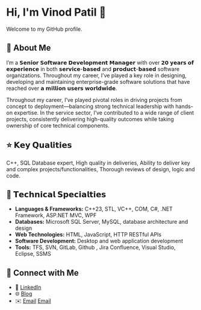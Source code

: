 # Hi, I'm Vinod Patil 👋

Welcome to my GitHub profile.  

## 🔹 About Me
I’m a 𝗦𝗲𝗻𝗶𝗼𝗿 𝗦𝗼𝗳𝘁𝘄𝗮𝗿𝗲 𝗗𝗲𝘃𝗲𝗹𝗼𝗽𝗺𝗲𝗻𝘁 𝗠𝗮𝗻𝗮𝗴𝗲𝗿 with over 𝟮𝟬 𝘆𝗲𝗮𝗿𝘀 𝗼𝗳 𝗲𝘅𝗽𝗲𝗿𝗶𝗲𝗻𝗰𝗲 in both 𝘀𝗲𝗿𝘃𝗶𝗰𝗲-𝗯𝗮𝘀𝗲𝗱 and 𝗽𝗿𝗼𝗱𝘂𝗰𝘁-𝗯𝗮𝘀𝗲𝗱 software organizations. Throughout my career, I’ve played a key role in designing, developing and maintaining enterprise-grade software solutions that have reached over 𝗮 𝗺𝗶𝗹𝗹𝗶𝗼𝗻 𝘂𝘀𝗲𝗿𝘀 𝘄𝗼𝗿𝗹𝗱𝘄𝗶𝗱𝗲.

Throughout my career, I’ve played pivotal roles in driving projects from concept to deployment—balancing strong technical leadership with hands-on expertise. In the service sector, I’ve contributed to a wide range of client projects, consistently delivering high-quality outcomes while taking ownership of core technical components.

## ⭐ 𝗞𝗲𝘆 𝗤𝘂𝗮𝗹𝗶𝘁𝗶𝗲𝘀
C++, SQL Database expert, High quality in deliveries, Ability to deliver key and complex projects/functionalities, Thorough reviews of design, logic and code.

## 🔧 𝗧𝗲𝗰𝗵𝗻𝗶𝗰𝗮𝗹 𝗦𝗽𝗲𝗰𝗶𝗮𝗹𝘁𝗶𝗲𝘀
- **Languages & Frameworks:** C++23, STL, VC++, COM, C#, .NET Framework, ASP.NET MVC, WPF
- **Databases:** Microsoft SQL Server, MySQL, database architecture and design
- **Web Technologies:** HTML, JavaScript, HTTP RESTful APIs
- **Software Development:** Desktop and web application development
- **Tools:** TFS, SVN, GitLab, Github , Jira Confluence, Visual Studio, Eclipse, SSMS

## 🔹 Connect with Me
- 💼 [LinkedIn](https://www.linkedin.com/in/vinodtpatil/)
- 🌐 [Blog](https://mymindvtp.blogspot.com/)
- ✉️ [Email](mailto:joy.vinod@gmail.com) [Email](mailto:mailv.vip@gmail.com)
